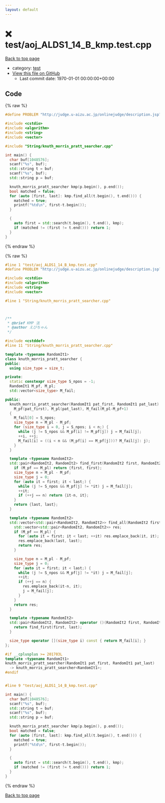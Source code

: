 ```yaml
---
layout: default
---
```


<!-- mathjax config similar to math.stackexchange -->
<script type="text/javascript" async
  src="https://cdnjs.cloudflare.com/ajax/libs/mathjax/2.7.5/MathJax.js?config=TeX-MML-AM_CHTML">
</script>
<script type="text/x-mathjax-config">
  MathJax.Hub.Config({
    TeX: { equationNumbers: { autoNumber: "AMS" }},
    tex2jax: {
      inlineMath: [ ['$','$'] ],
      processEscapes: true
    },
    "HTML-CSS": { matchFontHeight: false },
    displayAlign: "left",
    displayIndent: "2em"
  });
</script>

<script type="text/javascript" src="https://cdnjs.cloudflare.com/ajax/libs/jquery/3.4.1/jquery.min.js"></script>
<script src="https://cdn.jsdelivr.net/npm/jquery-balloon-js@1.1.2/jquery.balloon.min.js" integrity="sha256-ZEYs9VrgAeNuPvs15E39OsyOJaIkXEEt10fzxJ20+2I=" crossorigin="anonymous"></script>
<script type="text/javascript" src="../../assets/js/copy-button.js"></script>
<link rel="stylesheet" href="../../assets/css/copy-button.css" />


# :x: test/aoj_ALDS1_14_B_kmp.test.cpp

<a href="../../index.html">Back to top page</a>

* category: <a href="../../index.html#098f6bcd4621d373cade4e832627b4f6">test</a>
* <a href="{{ site.github.repository_url }}/blob/master/test/aoj_ALDS1_14_B_kmp.test.cpp">View this file on GitHub</a>
    - Last commit date: 1970-01-01 00:00:00+00:00




## Code

<a id="unbundled"></a>
{% raw %}
```cpp
#define PROBLEM "http://judge.u-aizu.ac.jp/onlinejudge/description.jsp?id=ALDS1_14_B"

#include <cstdio>
#include <algorithm>
#include <string>
#include <vector>

#include "String/knuth_morris_pratt_searcher.cpp"

int main() {
  char buf[1048576];
  scanf("%s", buf);
  std::string t = buf;
  scanf("%s", buf);
  std::string p = buf;

  knuth_morris_pratt_searcher kmp(p.begin(), p.end());
  bool matched = false;
  for (auto [first, last]: kmp.find_all(t.begin(), t.end())) {
    matched = true;
    printf("%td\n", first-t.begin());
  }

  {
    auto first = std::search(t.begin(), t.end(), kmp);
    if (matched != (first != t.end())) return 1;
  }
}

```
{% endraw %}

<a id="bundled"></a>
{% raw %}
```cpp
#line 1 "test/aoj_ALDS1_14_B_kmp.test.cpp"
#define PROBLEM "http://judge.u-aizu.ac.jp/onlinejudge/description.jsp?id=ALDS1_14_B"

#include <cstdio>
#include <algorithm>
#include <string>
#include <vector>

#line 1 "String/knuth_morris_pratt_searcher.cpp"



/**
 * @brief KMP 法
 * @author えびちゃん
 */

#include <cstddef>
#line 11 "String/knuth_morris_pratt_searcher.cpp"

template <typename RandomIt1>
class knuth_morris_pratt_searcher {
public:
  using size_type = size_t;

private:
  static constexpr size_type S_npos = -1;
  RandomIt1 M_pf, M_pl;
  std::vector<size_type> M_fail;

public:
  knuth_morris_pratt_searcher(RandomIt1 pat_first, RandomIt1 pat_last):
    M_pf(pat_first), M_pl(pat_last), M_fail(M_pl-M_pf+1)
  {
    M_fail[0] = S_npos;
    size_type n = M_pl - M_pf;
    for (size_type i = 0, j = S_npos; i < n;) {
      while (j != S_npos && M_pf[i] != M_pf[j]) j = M_fail[j];
      ++i, ++j;
      M_fail[i] = ((i < n && (M_pf[i] == M_pf[j]))? M_fail[j]: j);
    }
  }

  template <typename RandomIt2>
  std::pair<RandomIt2, RandomIt2> find_first(RandomIt2 first, RandomIt2 last) const {
    if (M_pf == M_pl) return {first, first};
    size_type n = M_pl - M_pf;
    size_type j = 0;
    for (auto it = first; it < last;) {
      while (j != S_npos && M_pf[j] != *it) j = M_fail[j];
      ++it;
      if (++j == n) return {it-n, it};
    }
    return {last, last};
  }

  template <typename RandomIt2>
  std::vector<std::pair<RandomIt2, RandomIt2>> find_all(RandomIt2 first, RandomIt2 last) const {
    std::vector<std::pair<RandomIt2, RandomIt2>> res;
    if (M_pf == M_pl) {
      for (auto it = first; it < last; ++it) res.emplace_back(it, it);
      res.emplace_back(last, last);
      return res;
    }

    size_type n = M_pl - M_pf;
    size_type j = 0;
    for (auto it = first; it < last;) {
      while (j != S_npos && M_pf[j] != *it) j = M_fail[j];
      ++it;
      if (++j == n) {
        res.emplace_back(it-n, it);
        j = M_fail[j];
      }
    }
    return res;
  }

  template <typename RandomIt2>
  std::pair<RandomIt2, RandomIt2> operator ()(RandomIt2 first, RandomIt2 last) const {
    return find_first(first, last);
  }

  size_type operator [](size_type i) const { return M_fail[i]; }
};

#if __cplusplus >= 201703L
template <typename RandomIt1>
knuth_morris_pratt_searcher(RandomIt1 pat_first, RandomIt1 pat_last)
  -> knuth_morris_pratt_searcher<RandomIt1>;
#endif


#line 9 "test/aoj_ALDS1_14_B_kmp.test.cpp"

int main() {
  char buf[1048576];
  scanf("%s", buf);
  std::string t = buf;
  scanf("%s", buf);
  std::string p = buf;

  knuth_morris_pratt_searcher kmp(p.begin(), p.end());
  bool matched = false;
  for (auto [first, last]: kmp.find_all(t.begin(), t.end())) {
    matched = true;
    printf("%td\n", first-t.begin());
  }

  {
    auto first = std::search(t.begin(), t.end(), kmp);
    if (matched != (first != t.end())) return 1;
  }
}

```
{% endraw %}

<a href="../../index.html">Back to top page</a>

